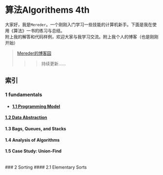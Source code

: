 算法Algorithems 4th
====
大家好，我是`Mereder`。一个刚刚入门学习一些技能的计算机新手。下面是我在使用《算法》一书的练习与总结。<br>
附上我的解答和代码样例，欢迎大家与我学习交流。附上我个人的博客（也是刚刚开始）<br>

>[Mereder的博客园](http://www.cnblogs.com/mereder/ "Mereder的博客园") <br>
>>>持续更新......<br>


索引
----

### 1 fundamentals
  * #### [1.1 Programming Model](https://github.com/Mereder/Algorithms_4th/tree/master/src/com/mereder/Algs_Exercise/Exercises1_1 )  <br />
#### [1.2 Data Abstraction](https://github.com/Mereder/Algorithms_4th/tree/master/src/com/mereder/Algs_Exercise/Exercises1_2 ) <br />
#### 1.3 Bags, Queues, and Stacks <br>
#### 1.4 Analysis of Algorithms
#### 1.5 Case Study: Union-Find
<br />
### 2 Sorting
#### 2.1 Elementary Sorts
